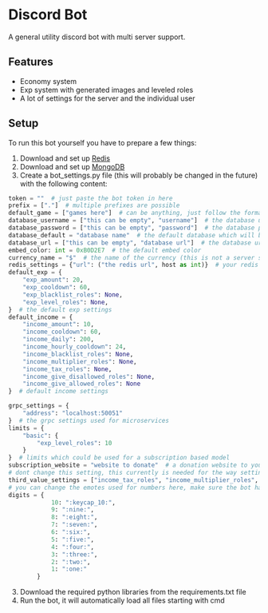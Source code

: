 # Discord Bot

A general utility discord bot with multi server support. 

## Features

- Economy system
- Exp system with generated images and leveled roles
- A lot of settings for the server and the individual user

## Setup

To run this bot yourself you have to prepare a few things:
1. Download and set up [Redis](https://redis.io/download)
2. Download and set up [MongoDB](https://www.mongodb.com/try/download/community)
3. Create a bot_settings.py file (this will probably be changed in the future) with the following content:
```py
token = ""  # just paste the bot token in here
prefix = ["."]  # multiple prefixes are possible
default_game = ["games here"]  # can be anything, just follow the format
database_username = ["this can be empty", "username"]  # the database username of your mongodb database
database_password = ["this can be empty", "password"]  # the database password of your mongodb database
database_default = "database name"  # the default database which will be used
database_url = ["this can be empty", "database url"]  # the database url which will be used 
embed_color: int = 0xB0D2E7  # the default embed color
currency_name = "$"  # the name of the currency (this is not a server setting currently)
redis_settings = {"url": ("the redis url", host as int)}  # your redis settings (you might need more than the url here)
default_exp = {
    "exp_amount": 20,
    "exp_cooldown": 60,
    "exp_blacklist_roles": None,
    "exp_level_roles": None,
}  # the default exp settings
default_income = {
    "income_amount": 10,
    "income_cooldown": 60,
    "income_daily": 200,
    "income_hourly_cooldown": 24,
    "income_blacklist_roles": None,
    "income_multiplier_roles": None,
    "income_tax_roles": None,
    "income_give_disallowed_roles": None,
    "income_give_allowed_roles": None
}  # default income settings

grpc_settings = {
    "address": "localhost:50051"
}  # the grpc settings used for microservices 
limits = {
    "basic": {
        "exp_level_roles": 10
    }
}  # limits which could be used for a subscription based model
subscription_website = "website to donate"  # a donation website to your bot if users hit limits
# dont change this setting, this currently is needed for the way settings are handled
third_value_settings = ["income_tax_roles", "income_multiplier_roles", "exp_level_roles"] 
# you can change the emotes used for numbers here, make sure the bot has access to them:
digits = {
            10: ":keycap_10:",
            9: ":nine:",
            8: ":eight:",
            7: ":seven:",
            6: ":six:",
            5: ":five:",
            4: ":four:",
            3: ":three:",
            2: ":two:",
            1: ":one:"
        }

```

3. Download the required python libraries from the requirements.txt file 
4. Run the bot, it will automatically load all files starting with cmd